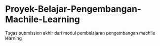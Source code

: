 # Proyek-Belajar-Pengembangan-Machile-Learning
Tugas submission akhir dari modul pembelajaran pengembangan machile learning
